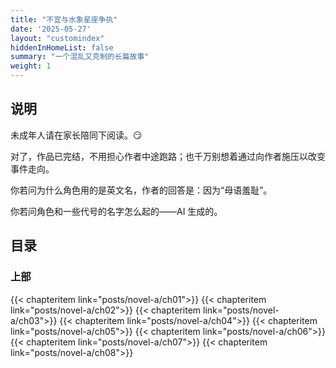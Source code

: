 ```yaml
---
title: "不宜与水象星座争执"
date: '2025-05-27'
layout: "customindex"
hiddenInHomeList: false
summary: "一个混乱又克制的长篇故事"
weight: 1
---
```


## 说明

<!-- 故事设定在一个架空的行政世界，每个人都被悄无声息地引导至“最合适”的社会角色上。主人公在制度的温和裹挟中一路升迁，恋爱、服从、背叛、反抗、再服从……她始终保持冷静，偶尔也爆炸。 -->

<!-- 本书含有轻微的甜蜜恋爱、大量的哲学疑难，以及若干在理性外壳中缓慢燃烧的情感碰撞与不宜公开讨论的欲望和冲动。写作者原本试图探讨权力结构、理想社会，和神性重建，但某些人物的发展方向显然超出了控制。 -->

<!-- 读者请自担风险。 -->

未成年人请在家长陪同下阅读。:smirk:

对了，作品已完结，不用担心作者中途跑路；也千万别想着通过向作者施压以改变事件走向。

你若问为什么角色用的是英文名，作者的回答是：因为“母语羞耻”。

你若问角色和一些代号的名字怎么起的——AI 生成的。

## 目录

### 上部
{{< chapteritem link="posts/novel-a/ch01">}}
{{< chapteritem link="posts/novel-a/ch02">}}
{{< chapteritem link="posts/novel-a/ch03">}}
{{< chapteritem link="posts/novel-a/ch04">}}
{{< chapteritem link="posts/novel-a/ch05">}}
{{< chapteritem link="posts/novel-a/ch06">}}
{{< chapteritem link="posts/novel-a/ch07">}}
{{< chapteritem link="posts/novel-a/ch08">}}